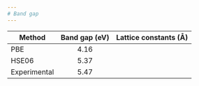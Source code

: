 ```yaml
---
# Band gap
---
```


| Method        | Band gap (eV) | Lattice constants (Å) |
| ------------- |:-------------:|:---------------------:|
| PBE           | 4.16          |                   |
| HSE06         | 5.37          |                   | 
| Experimental  | 5.47          |                   |
